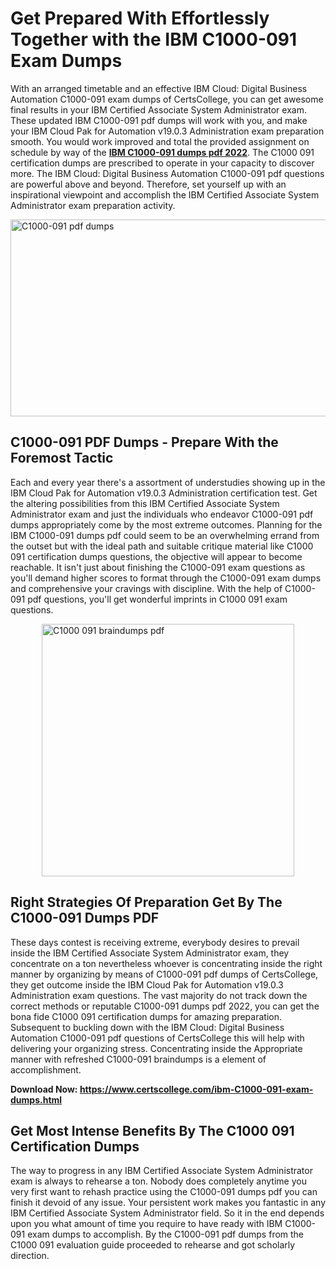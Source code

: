<h1><strong>Get Prepared With Effortlessly Together with the IBM C1000-091 Exam Dumps&nbsp;</strong></h1>
<p><span style="font-weight: 400;">With an arranged timetable and an effective IBM Cloud: Digital Business Automation C1000-091 exam dumps of CertsCollege, you can get awesome final results in your IBM Certified Associate System Administrator exam. These updated IBM C1000-091 pdf dumps will work with you, and make your IBM Cloud Pak for Automation v19.0.3 Administration exam preparation smooth. You would work improved and total the provided assignment on schedule by way of the <strong><a href="https://www.certscollege.com/ibm-C1000-091-exam-dumps.html">IBM C1000-091 dumps pdf 2022</a></strong>. The C1000 091 certification dumps are prescribed to operate in your capacity to discover more. The IBM Cloud: Digital Business Automation C1000-091 pdf questions are powerful above and beyond. Therefore, set yourself up with an inspirational viewpoint and accomplish the IBM Certified Associate System Administrator exam preparation activity.&nbsp;</span></p>
<p><span style="font-weight: 400;"><img style="display: block; margin-left: auto; margin-right: auto;" src="https://i.ibb.co/CPDK3ps/Yellow-and-Blue-Initiative-Blog-Banner.png" alt="C1000-091 pdf dumps" width="559" height="315" /></span></p>
<h2><strong>C1000-091 PDF Dumps - Prepare With the Foremost Tactic</strong></h2>
<p><span style="font-weight: 400;">Each and every year there's a assortment of understudies showing up in the IBM Cloud Pak for Automation v19.0.3 Administration certification test. Get the altering possibilities from this IBM Certified Associate System Administrator exam and just the individuals who endeavor C1000-091 pdf dumps appropriately come by the most extreme outcomes. Planning for the IBM C1000-091 dumps pdf could seem to be an overwhelming errand from the outset but with the ideal path and suitable critique material like C1000 091 certification dumps questions, the objective will appear to become reachable. It isn't just about finishing the C1000-091 exam questions as you'll demand higher scores to format through the C1000-091 exam dumps and comprehensive your cravings with discipline. With the help of C1000-091 pdf questions, you'll get wonderful imprints in C1000 091 exam questions.</span></p>
<p><span style="font-weight: 400;"><a href="https://tinyurl.com/y6ztoj7h"><img style="display: block; margin-left: auto; margin-right: auto;" src="https://i.ibb.co/9tMrhdY/Teacher-Appreciation-Invitation.png" alt="C1000 091 braindumps pdf " width="404" height="404" /></a></span></p>
<h2><strong>Right Strategies Of Preparation Get By The C1000-091 Dumps PDF</strong></h2>
<p><span style="font-weight: 400;">These days contest is receiving extreme, everybody desires to prevail inside the IBM Certified Associate System Administrator exam, they concentrate on a ton nevertheless whoever is concentrating inside the right manner by organizing by means of C1000-091 pdf dumps of CertsCollege, they get outcome inside the IBM Cloud Pak for Automation v19.0.3 Administration exam questions. The vast majority do not track down the correct methods or reputable C1000-091 dumps pdf 2022, you can get the bona fide C1000 091 certification dumps for amazing preparation. Subsequent to buckling down with the IBM Cloud: Digital Business Automation C1000-091 pdf questions of CertsCollege this will help with delivering your organizing stress. Concentrating inside the Appropriate manner with refreshed C1000-091 braindumps is a element of accomplishment.</span></p>
<p><span style="font-weight: 400;"><strong>Download Now: <a href="https://www.certscollege.com/ibm-C1000-091-exam-dumps.html">https://www.certscollege.com/ibm-C1000-091-exam-dumps.html</a></strong></span></p>
<h2><strong>Get Most Intense Benefits By The C1000 091 Certification Dumps</strong></h2>
<p><span style="font-weight: 400;">The way to progress in any IBM Certified Associate System Administrator exam is always to rehearse a ton. Nobody does completely anytime you very first want to rehash practice using the C1000-091 dumps pdf you can finish it devoid of any issue. Your persistent work makes you fantastic in any IBM Certified Associate System Administrator field. So it in the end depends upon you what amount of time you require to have ready with IBM C1000-091 exam dumps to accomplish. By the C1000-091 pdf dumps from the C1000 091 evaluation guide proceeded to rehearse and got scholarly direction.</span></p>
